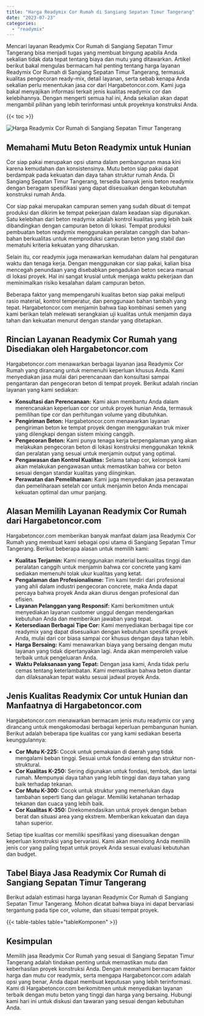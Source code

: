 ```yaml
---
title: "Harga Readymix Cor Rumah di Sangiang Sepatan Timur Tangerang"
date: "2023-07-23"
categories: 
  - "readymix"
---
```



Mencari layanan Readymix Cor Rumah di Sangiang Sepatan Timur Tangerang bisa menjadi tugas yang membuat bingung apabila Anda sekalian tidak data tepat tentang biaya dan mutu yang ditawarkan. Artikel berikut bakal mengulas bermacam hal penting tentang harga layanan Readymix Cor Rumah di Sangiang Sepatan Timur Tangerang, termasuk kualitas pengecoran ready-mix, detail layanan, serta sebab kenapa Anda sekalian perlu menentukan jasa cor dari Hargabetoncor.com. Kami juga bakal menyajikan informasi terkait jenis kualitas readymix cor dan kelebihannya. Dengan mengerti semua hal ini, Anda sekalian akan dapat mengambil pilihan yang lebih terinformasi untuk proyeknya konstruksi Anda.

{{< toc >}}

![Harga Readymix Cor Rumah di Sangiang Sepatan Timur Tangerang](https://hargareadymixid.github.io/hbc/readymix-hbc%20(16).png)

## Memahami Mutu Beton Readymix untuk Hunian

Cor siap pakai merupakan opsi utama dalam pembangunan masa kini karena kemudahan dan konsistensinya. Mutu beton siap pakai dapat berdampak pada kekuatan dan daya tahan struktur rumah Anda. Di Sangiang Sepatan Timur Tangerang, tersedia banyak jenis beton readymix dengan beragam spesifikasi yang dapat disesuaikan dengan kebutuhan konstruksi rumah Anda.

Cor siap pakai merupakan campuran semen yang sudah dibuat di tempat produksi dan dikirim ke tempat pekerjaan dalam keadaan siap digunakan. Satu kelebihan dari beton readymix adalah kontrol kualitas yang lebih baik dibandingkan dengan campuran beton di lokasi. Tempat produksi pembuatan beton readymix menggunakan peralatan canggih dan bahan-bahan berkualitas untuk memproduksi campuran beton yang stabil dan mematuhi kriteria kekuatan yang diharuskan.

Selain itu, cor readymix juga menawarkan kemudahan dalam hal pengaturan waktu dan tenaga kerja. Dengan menggunakan cor siap pakai, kalian bisa mencegah penundaan yang disebabkan pengadukan beton secara manual di lokasi proyek. Hal ini sangat krusial untuk menjaga waktu pekerjaan dan meminimalkan risiko kesalahan dalam campuran beton.

Beberapa faktor yang mempengaruhi kualitas beton siap pakai meliputi rasio material, kontrol temperatur, dan penggunaan bahan tambah yang tepat. Hargabetoncor.com menjamin bahwa tiap kombinasi semen yang kami berikan telah melewati serangkaian uji kualitas untuk menjamin daya tahan dan kekuatan menurut dengan standar yang ditetapkan.

## Rincian Layanan Readymix Cor Rumah yang Disediakan oleh Hargabetoncor.com

Hargabetoncor.com menawarkan berbagai layanan jasa Readymix Cor Rumah yang dirancang untuk memenuhi keperluan khusus Anda. Kami menyediakan jasa mulai dari perencanaan dan konsultasi sampai pengantaran dan pengecoran beton di tempat proyek. Berikut adalah rincian layanan yang kami sediakan:

- **Konsultasi dan Perencanaan:** Kami akan membantu Anda dalam merencanakan keperluan cor cor untuk proyek hunian Anda, termasuk pemilihan tipe cor dan perhitungan volume yang dibutuhkan.
- **Pengiriman Beton:** Hargabetoncor.com menawarkan layanan pengiriman beton ke tempat proyek dengan menggunakan truk mixer yang dilengkapi dengan sistem mixing canggih.
- **Pengecoran Beton:** Kami punya tenaga kerja berpengalaman yang akan melakukan pengecoran beton di lokasi konstruksi menggunakan teknik dan peralatan yang sesuai untuk menjamin output yang optimal.
- **Pengawasan dan Kontrol Kualitas:** Selama tahap cor, kelompok kami akan melakukan pengawasan untuk memastikan bahwa cor beton sesuai dengan standar kualitas yang diinginkan.
- **Perawatan dan Pemeliharaan:** Kami juga menyediakan jasa perawatan dan pemeliharaan setelah cor untuk menjamin beton Anda mencapai kekuatan optimal dan umur panjang.

## Alasan Memilih Layanan Readymix Cor Rumah dari Hargabetoncor.com

Hargabetoncor.com memberikan banyak manfaat dalam jasa Readymix Cor Rumah yang membuat kami sebagai opsi utama di Sangiang Sepatan Timur Tangerang. Berikut beberapa alasan untuk memilih kami:

- **Kualitas Terjamin:** Kami menggunakan material berkualitas tinggi dan peralatan canggih untuk menjamin bahwa cor concrete yang kami sediakan memenuhi tolak ukur kualitas yang ketat.
- **Pengalaman dan Profesionalisme:** Tim kami terdiri dari profesional yang ahli dalam industri pengecoran concrete, maka Anda dapat percaya bahwa proyek Anda akan diurus dengan profesional dan efisien.
- **Layanan Pelanggan yang Responsif:** Kami berkomitmen untuk menyediakan layanan customer unggul dengan mendengarkan kebutuhan Anda dan memberikan jawaban yang tepat.
- **Ketersediaan Berbagai Tipe Cor:** Kami menyediakan berbagai tipe cor readymix yang dapat disesuaikan dengan kebutuhan spesifik proyek Anda, mulai dari cor biasa sampai cor khusus dengan daya tahan lebih.
- **Harga Bersaing:** Kami menawarkan biaya yang bersaing dengan mutu layanan yang tidak dipertanyakan lagi. Anda akan memperoleh value terbaik untuk pengeluaran Anda.
- **Waktu Pelaksanaan yang Tepat:** Dengan jasa kami, Anda tidak perlu cemas tentang keterlambatan. Kami memastikan bahwa beton diantar dan dilaksanakan tepat waktu sesuai jadwal proyek Anda.

## Jenis Kualitas Readymix Cor untuk Hunian dan Manfaatnya di Hargabetoncor.com

Hargabetoncor.com menawarkan bermacam jenis mutu readymix cor yang dirancang untuk mengakomodasi berbagai keperluan pembangunan hunian. Berikut adalah beberapa tipe kualitas cor yang kami sediakan beserta keunggulannya:

- **Cor Mutu K-225:** Cocok untuk pemakaian di daerah yang tidak mengalami beban tinggi. Sesuai untuk fondasi enteng dan struktur non-struktural.
- **Cor Kualitas K-250:** Sering digunakan untuk fondasi, tembok, dan lantai rumah. Mempunyai daya tahan yang lebih tinggi dan daya tahan yang baik terhadap tekanan.
- **Cor Mutu K-300:** Cocok untuk struktur yang memerlukan daya tambahan seperti tiang dan gelagar. Memiliki ketahanan terhadap tekanan dan cuaca yang lebih baik.
- **Cor Kualitas K-350:** Direkomendasikan untuk proyek dengan beban berat dan situasi area yang ekstrem. Memberikan kekuatan dan daya tahan superior.

Setiap tipe kualitas cor memiliki spesifikasi yang disesuaikan dengan keperluan konstruksi yang bervariasi. Kami akan menolong Anda memilih jenis cor yang paling tepat untuk proyek Anda sesuai evaluasi kebutuhan dan budget.

## Tabel Biaya Jasa Readymix Cor Rumah di Sangiang Sepatan Timur Tangerang

Berikut adalah estimasi harga layanan Readymix Cor Rumah di Sangiang Sepatan Timur Tangerang. Mohon dicatat bahwa biaya ini dapat bervariasi tergantung pada tipe cor, volume, dan situasi tempat proyek.

{{< table-tables table="tableKomponen" >}}

## Kesimpulan

Memilih jasa Readymix Cor Rumah yang sesuai di Sangiang Sepatan Timur Tangerang adalah tindakan penting untuk memastikan mutu dan keberhasilan proyek konstruksi Anda. Dengan memahami bermacam faktor harga dan mutu cor readymix, serta mengapa Hargabetoncor.com adalah opsi yang benar, Anda dapat membuat keputusan yang lebih terinformasi. Kami di Hargabetoncor.com berkomitmen untuk menyediakan layanan terbaik dengan mutu beton yang tinggi dan harga yang bersaing. Hubungi kami hari ini untuk diskusi dan tawaran yang sesuai dengan kebutuhan Anda.
